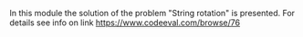 In this module the solution of the problem "String rotation" is presented.
For details see info on link https://www.codeeval.com/browse/76